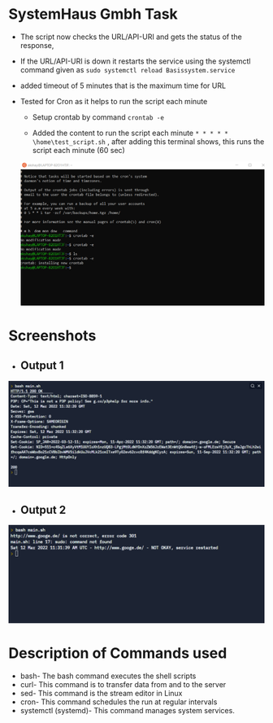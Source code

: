 # SystemHaus Gmbh Task 


- The script now checks the URL/API-URI and gets the status of the response,

- If the URL/API-URI is down it restarts the service using the systemctl command given as `sudo systemctl reload Basissystem.service`

- added timeout of 5 minutes that is the maximum time for URL

- Tested for Cron as it helps to run the script each minute

    - Setup crontab by command `crontab -e`

    - Added the content to run the script each minute
    `* * * * * \home\test_script.sh` , after adding this terminal shows, this runs the script each minute (60 sec)

    ![Image](33.png)


# Screenshots

- ## Output 1

![Image](35.png)

- ## Output 2
![Image](34.png)


# Description of Commands used

- bash- The bash command executes the shell scripts
- curl- This command is to transfer data from and to the server
- sed- This command is the stream editor in Linux
- cron- This command schedules the run at regular intervals
- systemctl (systemd)- This command manages system services.  
